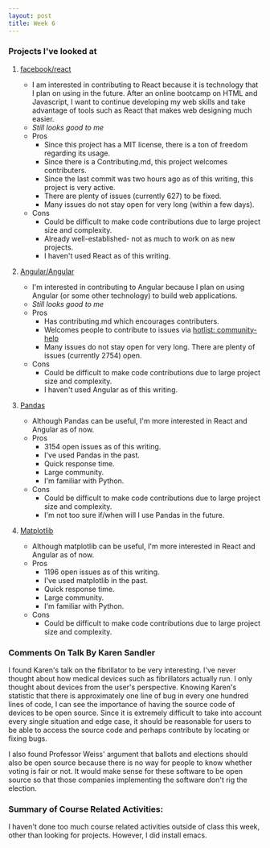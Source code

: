 ```yaml
---
layout: post
title: Week 6
---
```



### Projects I've looked at
1. [facebook/react](https://github.com/facebook/react)
	* I am interested in contributing to React because it is technology that I plan on using in the future. After an online bootcamp on HTML and Javascript, I want to continue developing my web skills and take advantage of tools such as React that makes web designing much easier.
	* _Still looks good to me_
	* Pros
		* Since this project has a MIT license, there is a ton of freedom regarding its usage.
		* Since there is a Contributing.md, this project welcomes contributers.
		* Since the last commit was two hours ago as of this writing, this project is very active.
		* There are plenty of issues (currently 627) to be fixed.
		* Many issues do not stay open for very long (within a few days).
	* Cons
		* Could be difficult to make code contributions due to large project size and complexity.
		* Already well-established- not as much to work on as new projects. 
		* I haven't used React as of this writing.

2. [Angular/Angular](https://github.com/angular/angular)
	* I'm interested in contributing to Angular because I plan on using Angular (or some other technology) to build web applications. 
	* _Still looks good to me_
	* Pros
		* Has contributing.md which encourages contributers.
		* Welcomes people to contribute to issues via [hotlist: community-help](https://github.com/angular/angular/labels/hotlist%3A%20community-help)
		* Many issues do not stay open for very long.
		There are plenty of issues (currently 2754) open. 
	* Cons
		* Could be difficult to make code contributions due to large project size and complexity.
		* I haven't used Angular as of this writing.
3. [Pandas](https://github.com/pandas-dev/pandas)
	* Although Pandas can be useful, I'm more interested in React and Angular as of now.
	* Pros
		* 3154 open issues as of this writing.
		* I've used Pandas in the past.
		* Quick response time.
		* Large community. 
		* I'm familiar with Python.
	* Cons
		* Could be difficult to make code contributions due to large project size and complexity.
		* I'm not too sure if/when will I use Pandas in the future.
4. [Matplotlib](https://github.com/matplotlib/matplotlib)
	* Although matplotlib can be useful, I'm more interested in React and Angular as of now.
	* Pros
		* 1196 open issues as of this writing.
		* I've used matplotlib in the past.
		* Quick response time.
		* Large community.
		* I'm familiar with Python.
	* Cons	
		* Could be difficult to make code contributions due to large project size and complexity.

### Comments On Talk By Karen Sandler
I found Karen's talk on the fibrillator to be very interesting. I've never thought about how medical devices such as fibrillators actually run. I only thought about devices from the user's perspective. Knowing Karen's statistic that there is approximately one line of bug in every one hundred lines of code, I can see the importance of having the source code of devices to be open source. Since it is extremely difficult to take into account every single situation and edge case, it should be reasonable for users to be able to access the source code and perhaps contribute by locating or fixing bugs. 

I also found Professor Weiss' argument that ballots and elections should also be open source because there is no way for people to know whether voting is fair or not. It would make sense for these software to be open source so that those companies implementing the software don't rig the election. 

### Summary of Course Related Activities:
I haven't done too much course related activities outside of class this week, other than looking for projects. However, I did install emacs.



